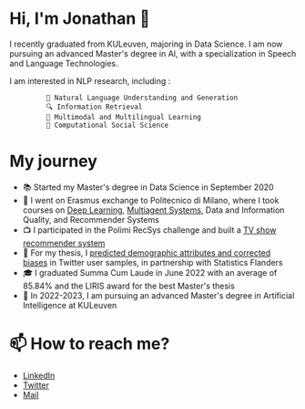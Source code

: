 # Hi, I'm Jonathan 👋

I recently graduated from KULeuven, majoring in Data Science. I am now pursuing an advanced Master's degree in AI, with a specialization in Speech and Language Technologies.

I am interested in NLP research, 
including : 

             💬 Natural Language Understanding and Generation
             🔍 Information Retrieval
             🍲 Multimodal and Multilingual Learning 
             👥 Computational Social Science
 
 
            
# My journey 

- 📚 Started my Master's degree in Data Science in September 2020
- 🍕 I went on Erasmus exchange to Politecnico di Milano, where I took courses on [Deep Learning](https://github.com/jtonglet/Deep-Learning-Homework), [Multiagent Systems](https://github.com/jtonglet/Nash_Q_Learning), Data and Information Quality, and Recommender Systems
- 📺 I participated in the Polimi RecSys challenge and built a [TV show recommender system](https://github.com/jtonglet/Recommender-Systems-Polimi)
- 🐤 For my thesis, I  [predicted demographic attributes and corrected biases](https://github.com/jtonglet/Twitter-Selection-Bias) in Twitter user samples, in partnership with Statistics Flanders
- 🎓 I graduated Summa Cum Laude in June 2022 with an average of 85.84% and the LIRIS award for the best Master's thesis
- 🤖 In 2022-2023, I am pursuing an advanced Master's degree in Artificial Intelligence at KULeuven


<!--  [![Top Langs](https://github-readme-stats.vercel.app/api/top-langs/?username=jtonglet&exclude_repo=belgian-MP-tweets&hide=jupyter%20notebook)](https://github.com/anuraghazra/github-readme-stats) -->

# 📫 How to reach me?
- [LinkedIn](https://www.linkedin.com/in/jonathan-tonglet/)
- [Twitter](https://twitter.com/TongletJ)
- <a href="mailto:jonathan.tonglet@gmail.com">Mail</href>

<!---
jtonglet/jtonglet is a ✨ special ✨ repository because its `README.md` (this file) appears on your GitHub profile.
You can click the Preview link to take a look at your changes.
--->
